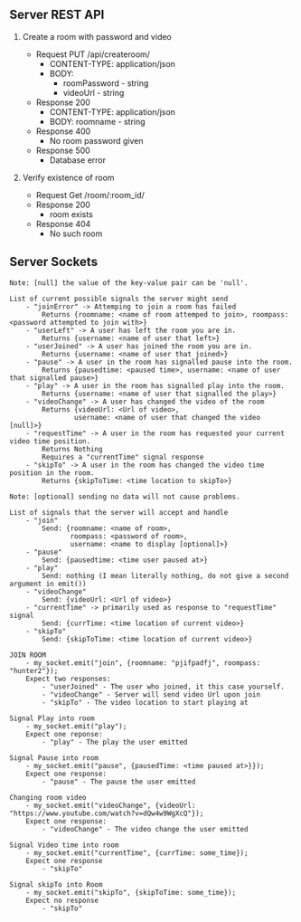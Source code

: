 ## Server REST API

1. Create a room with password and video

    - Request PUT /api/createroom/
        - CONTENT-TYPE: application/json
        - BODY:
            - roomPassword - string
            - videoUrl - string
    - Response 200
        - CONTENT-TYPE: application/json
        - BODY: roomname - string
    - Response 400
        - No room password given
    - Response 500
        - Database error

2. Verify existence of room

    - Request Get /room/:room_id/
    - Response 200 
        - room exists
    - Response 404
        - No such room

## Server Sockets

    Note: [null] the value of the key-value pair can be 'null'.

    List of current possible signals the server might send
        - "joinError" -> Attemping to join a room has failed
            Returns {roomname: <name of room attemped to join>, roompass: <password attempted to join with>}
        - "userLeft" -> A user has left the room you are in.
            Returns {username: <name of user that left>}
        - "userJoined" -> A user has joined the room you are in.
            Returns {username: <name of user that joined>}
        - "pause" -> A user in the room has signalled pause into the room.
            Returns {pausedtime: <paused time>, username: <name of user that signalled pause>}
        - "play" -> A user in the room has signalled play into the room.
            Returns {username: <name of user that signalled the play>}
        - "videoChange" -> A user has changed the video of the room
            Returns {videoUrl: <Url of video>,
                    username: <name of user that changed the video [null]>}
        - "requestTime" -> A user in the room has requested your current video time position.
            Returns Nothing
            Requires a "currentTime" signal response
        - "skipTo" -> A user in the room has changed the video time position in the room.
            Returns {skipToTime: <time location to skipTo>} 

    Note: [optional] sending no data will not cause problems.

    List of signals that the server will accept and handle
        - "join"
            Send: {roomname: <name of room>,
                   roompass: <password of room>,
                   username: <name to display [optional]>}
        - "pause"
            Send: {pausedtime: <time user paused at>}
        - "play"
            Send: nothing (I mean literally nothing, do not give a second argument in emit())
        - "videoChange"
            Send: {videoUrl: <Url of video>}
        - "currentTime" -> primarily used as response to "requestTime" signal
            Send: {currTime: <time location of current video>}
        - "skipTo"
            Send: {skipToTime: <time location of current video>}

    JOIN ROOM
        - my_socket.emit("join", {roomname: "pjifpadfj", roompass: "hunter2"});
        Expect two responses:
            - "userJoined" - The user who joined, it this case yourself.
            - "videoChange" - Server will send video Url upon join
            - "skipTo" - The video location to start playing at

    Signal Play into room
        - my_socket.emit("play");
        Expect one reponse:
            - "play" - The play the user emitted

    Signal Pause into room
        - my_socket.emit("pause", {pausedTime: <time paused at>}});
        Expect one response:
            - "pause" - The pause the user emitted

    Changing room video
        - my_socket.emit("videoChange", {videoUrl: "https://www.youtube.com/watch?v=dQw4w9WgXcQ"});
        Expect one response:
            - "videoChange" - The video change the user emitted

    Signal Video time into room
        - my_socket.emit("currentTime", {currTime: some_time});
        Expect one response
            - "skipTo"

    Signal skipTo into Room
        - my_socket.emit("skipTo", {skipToTime: some_time});
        Expect no response
            - "skipTo"